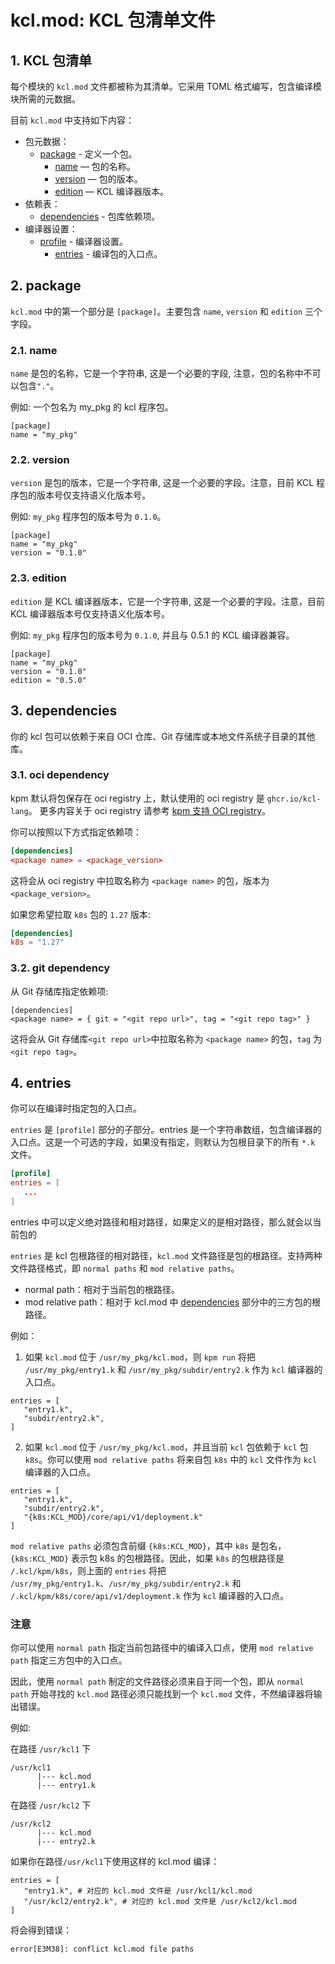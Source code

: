 # kcl.mod: KCL 包清单文件

## 1. KCL 包清单

每个模块的 `kcl.mod` 文件都被称为其清单。它采用 TOML 格式编写，包含编译模块所需的元数据。

目前 `kcl.mod` 中支持如下内容：

- 包元数据：
  - [package](#package) - 定义一个包。
    - [name](#package) — 包的名称。
    - [version](#package) — 包的版本。
    - [edition](#package) — KCL 编译器版本。
- 依赖表：
  - [dependencies](#dependencies) - 包库依赖项。
- 编译器设置：
  - [profile](#entries) - 编译器设置。
    - [entries](#entries) - 编译包的入口点。

## 2. package
`kcl.mod` 中的第一个部分是 `[package]`。主要包含 `name`, `version` 和 `edition` 三个字段。

### 2.1. name
`name` 是包的名称，它是一个字符串, 这是一个必要的字段, 注意，包的名称中不可以包含`"."`。

例如: 一个包名为 my_pkg 的 kcl 程序包。
```
[package]
name = "my_pkg"
```

### 2.2. version
`version` 是包的版本，它是一个字符串, 这是一个必要的字段。注意，目前 KCL 程序包的版本号仅支持语义化版本号。

例如: `my_pkg` 程序包的版本号为 `0.1.0`。
```
[package]
name = "my_pkg"
version = "0.1.0"
```

### 2.3. edition
`edition` 是 KCL 编译器版本，它是一个字符串, 这是一个必要的字段。注意，目前 KCL 编译器版本号仅支持语义化版本号。

例如: `my_pkg` 程序包的版本号为 `0.1.0`, 并且与 0.5.1 的 KCL 编译器兼容。
```
[package]
name = "my_pkg"
version = "0.1.0"
edition = "0.5.0"
```

## 3. dependencies

你的 kcl 包可以依赖于来自 OCI 仓库、Git 存储库或本地文件系统子目录的其他库。

### 3.1. oci dependency

kpm 默认将包保存在 oci registry 上，默认使用的 oci registry 是 `ghcr.io/kcl-lang`。
更多内容关于 oci registry 请参考 [kpm 支持 OCI registry](./docs/kpm_oci-zh.md)。

你可以按照以下方式指定依赖项：

```toml
[dependencies]
<package name> = <package_version>
```

这将会从 oci registry 中拉取名称为 `<package name>` 的包，版本为 `<package_version>`。

如果您希望拉取 `k8s` 包的 `1.27` 版本:

```toml
[dependencies]
k8s = "1.27"
```

### 3.2. git dependency

从 Git 存储库指定依赖项:
```
[dependencies]
<package name> = { git = "<git repo url>", tag = "<git repo tag>" } 
```

这将会从 Git 存储库`<git repo url>`中拉取名称为 `<package name>` 的包，`tag` 为 `<git repo tag>`。

## 4. entries

你可以在编译时指定包的入口点。

`entries` 是 `[profile]` 部分的子部分。entries 是一个字符串数组，包含编译器的入口点。这是一个可选的字段，如果没有指定，则默认为包根目录下的所有 `*.k` 文件。

```toml
[profile]
entries = [
   ...
]
```

entries 中可以定义绝对路径和相对路径，如果定义的是相对路径，那么就会以当前包的 

`entries` 是 kcl 包根路径的相对路径，`kcl.mod` 文件路径是包的根路径。支持两种文件路径格式，即 `normal paths` 和 `mod relative paths`。

- normal path：相对于当前包的根路径。
- mod relative path：相对于 kcl.mod 中 [dependencies](#dependencies) 部分中的三方包的根路径。

例如：
1. 如果 `kcl.mod` 位于 `/usr/my_pkg/kcl.mod`，则 `kpm run` 将把 `/usr/my_pkg/entry1.k` 和 `/usr/my_pkg/subdir/entry2.k` 作为 `kcl` 编译器的入口点。

```
entries = [
   "entry1.k",
   "subdir/entry2.k",
]
```

2. 如果 `kcl.mod` 位于 `/usr/my_pkg/kcl.mod`，并且当前 `kcl` 包依赖于 `kcl` 包 `k8s`。你可以使用 `mod relative paths` 将来自包 `k8s` 中的 `kcl` 文件作为 `kcl` 编译器的入口点。

```
entries = [
   "entry1.k",
   "subdir/entry2.k",
   "{k8s:KCL_MOD}/core/api/v1/deployment.k"
]
```

`mod relative paths` 必须包含前缀 `{k8s:KCL_MOD}`，其中 `k8s` 是包名，`{k8s:KCL_MOD}` 表示包 k8s 的包根路径。因此，如果 `k8s` 的包根路径是 `/.kcl/kpm/k8s`，则上面的 `entries` 将把 `/usr/my_pkg/entry1.k`、`/usr/my_pkg/subdir/entry2.k` 和 `/.kcl/kpm/k8s/core/api/v1/deployment.k` 作为 `kcl` 编译器的入口点。

### 注意
你可以使用 `normal path` 指定当前包路径中的编译入口点，使用 `mod relative path` 指定三方包中的入口点。

因此，使用 `normal path` 制定的文件路径必须来自于同一个包，即从 `normal path` 开始寻找的 `kcl.mod` 路径必须只能找到一个 `kcl.mod` 文件，不然编译器将输出错误。

例如:

在路径 `/usr/kcl1` 下
```
/usr/kcl1
      |--- kcl.mod
      |--- entry1.k
```

在路径 `/usr/kcl2` 下
```
/usr/kcl2
      |--- kcl.mod
      |--- entry2.k
```

如果你在路径`/usr/kcl1`下使用这样的 kcl.mod 编译：
```
entries = [
   "entry1.k", # 对应的 kcl.mod 文件是 /usr/kcl1/kcl.mod
   "/usr/kcl2/entry2.k", # 对应的 kcl.mod 文件是 /usr/kcl2/kcl.mod
]
```

将会得到错误：
```
error[E3M38]: conflict kcl.mod file paths
```